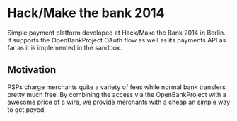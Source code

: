 Hack/Make the bank 2014
=======================

Simple payment platform developed at Hack/Make the Bank 2014 in Berlin. It supports the OpenBankProject OAuth flow as well as its payments API as far as it is implemented in the sandbox.

Motivation
----------
PSPs charge merchants quite a variety of fees while normal bank transfers pretty much free. By combining the access via the OpenBankProject with a awesome price of a wire, we provide merchants with a cheap an simple way to get payed.
